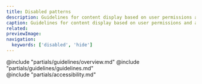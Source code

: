 ```yaml
---
title: Disabled patterns
description: Guidelines for content display based on user permissions and actions.
caption: Guidelines for content display based on user permissions and actions.
related: 
previewImage: 
navigation:
  keywords: ['disabled', 'hide']
---
```


<section data-tab="Guidelines">
  @include "partials/guidelines/overview.md"
  @include "partials/guidelines/guidelines.md"
</section>

<section data-tab="Accessibility">
  @include "partials/accessibility.md"
</section>